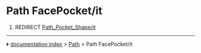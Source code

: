 # Path FacePocket/it
1.  REDIRECT [Path_Pocket_Shape/it](Path_Pocket_Shape/it.md)



---
⏵ [documentation index](../README.md) > [Path](Path_Workbench.md) > Path FacePocket/it
